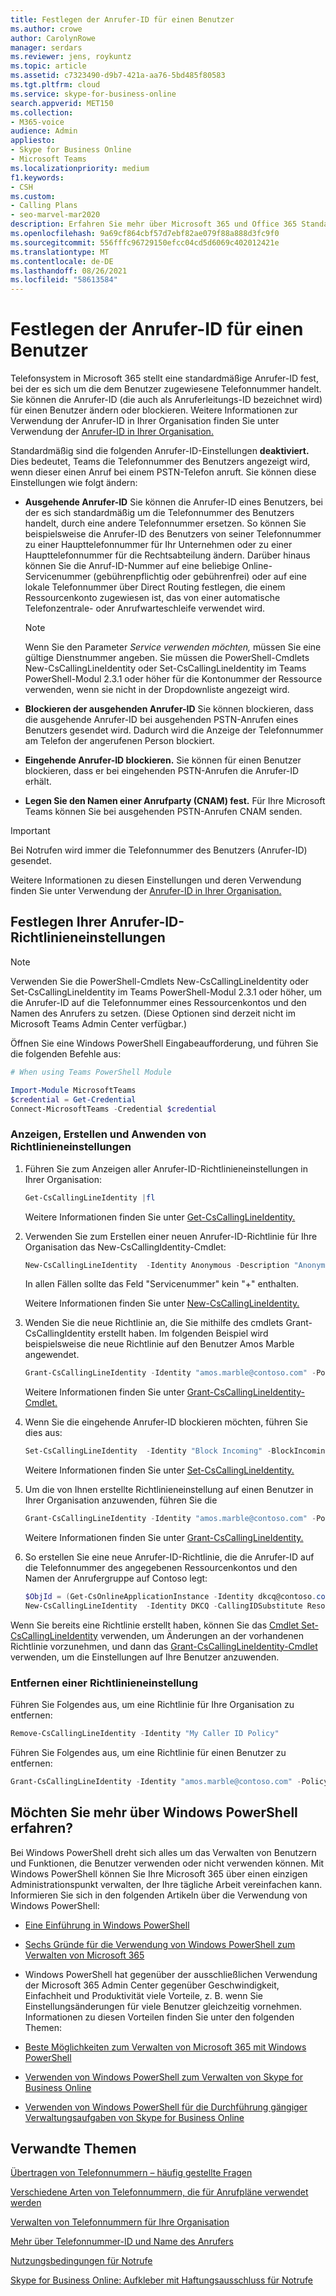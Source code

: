 ```yaml
---
title: Festlegen der Anrufer-ID für einen Benutzer
ms.author: crowe
author: CarolynRowe
manager: serdars
ms.reviewer: jens, roykuntz
ms.topic: article
ms.assetid: c7323490-d9b7-421a-aa76-5bd485f80583
ms.tgt.pltfrm: cloud
ms.service: skype-for-business-online
search.appverid: MET150
ms.collection:
- M365-voice
audience: Admin
appliesto:
- Skype for Business Online
- Microsoft Teams
ms.localizationpriority: medium
f1.keywords:
- CSH
ms.custom:
- Calling Plans
- seo-marvel-mar2020
description: Erfahren Sie mehr über Microsoft 365 und Office 365 Standardanrufer-ID (die zugewiesene Telefonnummer eines Benutzers), auch bekannt als Anruferleitungs-ID. Sie können die Anrufer-ID eines Benutzers ändern oder blockieren.
ms.openlocfilehash: 9a69cf864cbf57d7ebf82ae079f88a888d3fc9f0
ms.sourcegitcommit: 556fffc96729150efcc04cd5d6069c402012421e
ms.translationtype: MT
ms.contentlocale: de-DE
ms.lasthandoff: 08/26/2021
ms.locfileid: "58613584"
---
```

# <a name="set-the-caller-id-for-a-user"></a>Festlegen der Anrufer-ID für einen Benutzer

Telefonsystem in Microsoft 365 stellt eine standardmäßige Anrufer-ID fest, bei der es sich um die dem Benutzer zugewiesene Telefonnummer handelt. Sie können die Anrufer-ID (die auch als Anruferleitungs-ID bezeichnet wird) für einen Benutzer ändern oder blockieren. Weitere Informationen zur Verwendung der Anrufer-ID in Ihrer Organisation finden Sie unter Verwendung der [Anrufer-ID in Ihrer Organisation.](how-can-caller-id-be-used-in-your-organization.md)
  
Standardmäßig sind die folgenden Anrufer-ID-Einstellungen **deaktiviert.** Dies bedeutet, Teams die Telefonnummer des Benutzers angezeigt wird, wenn dieser einen Anruf bei einem PSTN-Telefon anruft. Sie können diese Einstellungen wie folgt ändern:
  
- **Ausgehende Anrufer-ID** Sie können die Anrufer-ID eines Benutzers, bei der es sich standardmäßig um die Telefonnummer des Benutzers handelt, durch eine andere Telefonnummer ersetzen. So können Sie beispielsweise die Anrufer-ID des Benutzers von seiner Telefonnummer zu einer Haupttelefonnummer für Ihr Unternehmen oder zu einer Haupttelefonnummer für die Rechtsabteilung ändern. Darüber hinaus können Sie die Anruf-ID-Nummer auf eine beliebige Online-Servicenummer (gebührenpflichtig oder gebührenfrei) oder auf eine lokale Telefonnummer über Direct Routing festlegen, die einem Ressourcenkonto zugewiesen ist, das von einer automatische Telefonzentrale- oder Anrufwarteschleife verwendet wird.
    
  > [!NOTE]
  > Wenn Sie den Parameter *Service verwenden möchten,* müssen Sie eine gültige Dienstnummer angeben.
  > Sie müssen die PowerShell-Cmdlets New-CsCallingLineIdentity oder Set-CsCallingLineIdentity im Teams PowerShell-Modul 2.3.1 oder höher für die Kontonummer der Ressource verwenden, wenn sie nicht in der Dropdownliste angezeigt wird.
  
- **Blockieren der ausgehenden Anrufer-ID** Sie können blockieren, dass die ausgehende Anrufer-ID bei ausgehenden PSTN-Anrufen eines Benutzers gesendet wird. Dadurch wird die Anzeige der Telefonnummer am Telefon der angerufenen Person blockiert.
    
- **Eingehende Anrufer-ID blockieren.** Sie können für einen Benutzer blockieren, dass er bei eingehenden PSTN-Anrufen die Anrufer-ID erhält.

- **Legen Sie den Namen einer Anrufparty (CNAM) fest.** Für Ihre Microsoft Teams können Sie bei ausgehenden PSTN-Anrufen CNAM senden.
    
> [!IMPORTANT]
> Bei Notrufen wird immer die Telefonnummer des Benutzers (Anrufer-ID) gesendet. 
  

  
Weitere Informationen zu diesen Einstellungen und deren Verwendung finden Sie unter Verwendung der [Anrufer-ID in Ihrer Organisation.](how-can-caller-id-be-used-in-your-organization.md)
  
## <a name="set-your-caller-id-policy-settings"></a>Festlegen Ihrer Anrufer-ID-Richtlinieneinstellungen

> [!NOTE]
> Verwenden Sie die PowerShell-Cmdlets New-CsCallingLineIdentity oder Set-CsCallingLineIdentity im Teams PowerShell-Modul 2.3.1 oder höher, um die Anrufer-ID auf die Telefonnummer eines Ressourcenkontos und den Namen des Anrufers zu setzen. (Diese Optionen sind derzeit nicht im Microsoft Teams Admin Center verfügbar.) 

Öffnen Sie eine Windows PowerShell Eingabeaufforderung, und führen Sie die folgenden Befehle aus:

```PowerShell
# When using Teams PowerShell Module

Import-Module MicrosoftTeams
$credential = Get-Credential
Connect-MicrosoftTeams -Credential $credential
``` 

### <a name="view-create-and-apply-policy-settings"></a>Anzeigen, Erstellen und Anwenden von Richtlinieneinstellungen

1. Führen Sie zum Anzeigen aller Anrufer-ID-Richtlinieneinstellungen in Ihrer Organisation:

     ```PowerShell
     Get-CsCallingLineIdentity |fl
     ```
   Weitere Informationen finden Sie unter [Get-CsCallingLineIdentity.](/powershell/module/skype/Get-CsCallingLineIdentity)
    
2. Verwenden Sie zum Erstellen einer neuen Anrufer-ID-Richtlinie für Ihre Organisation das New-CsCallingIdentity-Cmdlet:
    
     ```PowerShell
     New-CsCallingLineIdentity  -Identity Anonymous -Description "Anonymous policy" -CallingIDSubstitute Anonymous -EnableUserOverride $false
     ```
    In allen Fällen sollte das Feld "Servicenummer" kein "+" enthalten.

   Weitere Informationen finden Sie unter [New-CsCallingLineIdentity.](/powershell/module/skype/New-CsCallingLineIdentity)
    
3. Wenden Sie die neue Richtlinie an, die Sie mithilfe des cmdlets Grant-CsCallingIdentity erstellt haben. Im folgenden Beispiel wird beispielsweise die neue Richtlinie auf den Benutzer Amos Marble angewendet.
    
     ```PowerShell
     Grant-CsCallingLineIdentity -Identity "amos.marble@contoso.com" -PolicyName Anonymous
     ```
   Weitere Informationen finden Sie unter [Grant-CsCallingLineIdentity-Cmdlet.](/powershell/module/skype/Grant-CsCallingLineIdentity)
    

4. Wenn Sie die eingehende Anrufer-ID blockieren möchten, führen Sie dies aus:
    
   ```PowerShell
   Set-CsCallingLineIdentity  -Identity "Block Incoming" -BlockIncomingPstnCallerID $true
   ``` 

   Weitere Informationen finden Sie unter [Set-CsCallingLineIdentity.](/powershell/module/skype/Set-CsCallingLineIdentity)
    
5. Um die von Ihnen erstellte Richtlinieneinstellung auf einen Benutzer in Ihrer Organisation anzuwenden, führen Sie die
    
   ```PowerShell
   Grant-CsCallingLineIdentity -Identity "amos.marble@contoso.com" -PolicyName "Block Incoming"
   ```
   Weitere Informationen finden Sie unter [Grant-CsCallingLineIdentity.](/powershell/module/skype/Grant-CsCallingLineIdentity)

6. So erstellen Sie eine neue Anrufer-ID-Richtlinie, die die Anrufer-ID auf die Telefonnummer des angegebenen Ressourcenkontos und den Namen der Anrufergruppe auf Contoso legt:

   ```PowerShell
   $ObjId = (Get-CsOnlineApplicationInstance -Identity dkcq@contoso.com).ObjectId
   New-CsCallingLineIdentity  -Identity DKCQ -CallingIDSubstitute Resource -EnableUserOverride $false -ResourceAccount $ObjId -CompanyName "Contoso"
   ```

Wenn Sie bereits eine Richtlinie erstellt haben, können Sie das [Cmdlet Set-CsCallingLineIdentity](/powershell/module/skype/Set-CsCallingLineIdentity) verwenden, um Änderungen an der vorhandenen Richtlinie vorzunehmen, und dann das [Grant-CsCallingLineIdentity-Cmdlet](/powershell/module/skype/Grant-CsCallingLineIdentity) verwenden, um die Einstellungen auf Ihre Benutzer anzuwenden.
    
### <a name="remove-a-policy-setting"></a>Entfernen einer Richtlinieneinstellung

Führen Sie Folgendes aus, um eine Richtlinie für Ihre Organisation zu entfernen:
  
```PowerShell
Remove-CsCallingLineIdentity -Identity "My Caller ID Policy"
```
Führen Sie Folgendes aus, um eine Richtlinie für einen Benutzer zu entfernen:
  
```PowerShell
Grant-CsCallingLineIdentity -Identity "amos.marble@contoso.com" -PolicyName $null
```
## <a name="want-to-know-more-about-windows-powershell"></a>Möchten Sie mehr über Windows PowerShell erfahren?

Bei Windows PowerShell dreht sich alles um das Verwalten von Benutzern und Funktionen, die Benutzer verwenden oder nicht verwenden können. Mit Windows PowerShell können Sie Ihre Microsoft 365 über einen einzigen Administrationspunkt verwalten, der Ihre tägliche Arbeit vereinfachen kann. Informieren Sie sich in den folgenden Artikeln über die Verwendung von Windows PowerShell:
    
- [Eine Einführung in Windows PowerShell](/SkypeForBusiness/set-up-your-computer-for-windows-powershell/set-up-your-computer-for-windows-powershell)
    
- [Sechs Gründe für die Verwendung von Windows PowerShell zum Verwalten von Microsoft 365](/microsoft-365/enterprise/why-you-need-to-use-microsoft-365-powershell)
    
- Windows PowerShell hat gegenüber der ausschließlichen Verwendung der Microsoft 365 Admin Center gegenüber Geschwindigkeit, Einfachheit und Produktivität viele Vorteile, z. B. wenn Sie Einstellungsänderungen für viele Benutzer gleichzeitig vornehmen. Informationen zu diesen Vorteilen finden Sie unter den folgenden Themen:
    
- [Beste Möglichkeiten zum Verwalten von Microsoft 365 mit Windows PowerShell](/previous-versions//dn568025(v=technet.10))
    
- [Verwenden von Windows PowerShell zum Verwalten von Skype for Business Online](/SkypeForBusiness/set-up-your-computer-for-windows-powershell/set-up-your-computer-for-windows-powershell)
    
- [Verwenden von Windows PowerShell für die Durchführung gängiger Verwaltungsaufgaben von Skype for Business Online](/SkypeForBusiness/set-up-your-computer-for-windows-powershell/set-up-your-computer-for-windows-powershell)
    
  
 ## <a name="related-topics"></a>Verwandte Themen
[Übertragen von Telefonnummern – häufig gestellte Fragen](./phone-number-calling-plans/port-order-overview.md)

[Verschiedene Arten von Telefonnummern, die für Anrufpläne verwendet werden](./different-kinds-of-phone-numbers-used-for-calling-plans.md)

[Verwalten von Telefonnummern für Ihre Organisation](/microsoftteams/manage-phone-numbers-for-your-organization)

[Mehr über Telefonnummer-ID und Name des Anrufers](/skypeforbusiness/what-are-calling-plans-in-office-365/more-about-calling-line-ID-and-calling-party-name)

[Nutzungsbedingungen für Notrufe](./emergency-calling-terms-and-conditions.md)

[Skype for Business Online: Aufkleber mit Haftungsausschluss für Notrufe](https://github.com/MicrosoftDocs/OfficeDocs-SkypeForBusiness/blob/live/Teams/downloads/emergency-calling/emergency-calling-label-(en-us)-(v.1.0).zip?raw=true)
